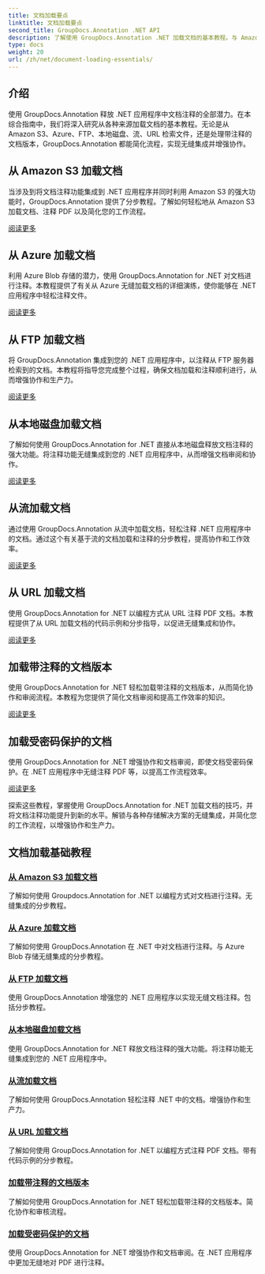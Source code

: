 ```yaml
---
title: 文档加载要点
linktitle: 文档加载要点
second_title: GroupDocs.Annotation .NET API
description: 了解使用 GroupDocs.Annotation .NET 加载文档的基本教程。与 Amazon S3、Azure、FTP、本地磁盘、流等无缝集成。
type: docs
weight: 20
url: /zh/net/document-loading-essentials/
---
```

## 介绍

使用 GroupDocs.Annotation 释放 .NET 应用程序中文档注释的全部潜力。在本综合指南中，我们将深入研究从各种来源加载文档的基本教程。无论是从 Amazon S3、Azure、FTP、本地磁盘、流、URL 检索文件，还是处理带注释的文档版本，GroupDocs.Annotation 都能简化流程，实现无缝集成并增强协作。

## 从 Amazon S3 加载文档
当涉及到将文档注释功能集成到 .NET 应用程序并同时利用 Amazon S3 的强大功能时，GroupDocs.Annotation 提供了分步教程。了解如何轻松地从 Amazon S3 加载文档、注释 PDF 以及简化您的工作流程。

[阅读更多](./load-document-from-amazon-s3/)

## 从 Azure 加载文档
利用 Azure Blob 存储的潜力，使用 GroupDocs.Annotation for .NET 对文档进行注释。本教程提供了有关从 Azure 无缝加载文档的详细演练，使你能够在 .NET 应用程序中轻松注释文件。

[阅读更多](./load-document-from-azure/)

## 从 FTP 加载文档
将 GroupDocs.Annotation 集成到您的 .NET 应用程序中，以注释从 FTP 服务器检索到的文档。本教程将指导您完成整个过程，确保文档加载和注释顺利进行，从而增强协作和生产力。

[阅读更多](./load-document-from-ftp/)

## 从本地磁盘加载文档
了解如何使用 GroupDocs.Annotation for .NET 直接从本地磁盘释放文档注释的强大功能。将注释功能无缝集成到您的 .NET 应用程序中，从而增强文档审阅和协作。

[阅读更多](./load-document-from-local-disk/)

## 从流加载文档
通过使用 GroupDocs.Annotation 从流中加载文档，轻松注释 .NET 应用程序中的文档。通过这个有关基于流的文档加载和注释的分步教程，提高协作和工作效率。

[阅读更多](./load-document-from-stream/)

## 从 URL 加载文档
使用 GroupDocs.Annotation for .NET 以编程方式从 URL 注释 PDF 文档。本教程提供了从 URL 加载文档的代码示例和分步指导，以促进无缝集成和协作。

[阅读更多](./load-document-from-url/)

## 加载带注释的文档版本
使用 GroupDocs.Annotation for .NET 轻松加载带注释的文档版本，从而简化协作和审阅流程。本教程为您提供了简化文档审阅和提高工作效率的知识。

[阅读更多](./loading-annotated-document-version/)

## 加载受密码保护的文档
使用 GroupDocs.Annotation for .NET 增强协作和文档审阅，即使文档受密码保护。在 .NET 应用程序中无缝注释 PDF 等，以提高工作流程效率。

[阅读更多](./load-password-protected-documents/)

探索这些教程，掌握使用 GroupDocs.Annotation for .NET 加载文档的技巧，并将文档注释功能提升到新的水平。解锁与各种存储解决方案的无缝集成，并简化您的工作流程，以增强协作和生产力。
## 文档加载基础教程
### [从 Amazon S3 加载文档](./load-document-from-amazon-s3/)
了解如何使用 Groupdocs.Annotation for .NET 以编程方式对文档进行注释。无缝集成的分步教程。
### [从 Azure 加载文档](./load-document-from-azure/)
了解如何使用 GroupDocs.Annotation 在 .NET 中对文档进行注释。与 Azure Blob 存储无缝集成的分步教程。
### [从 FTP 加载文档](./load-document-from-ftp/)
使用 GroupDocs.Annotation 增强您的 .NET 应用程序以实现无缝文档注释。包括分步教程。
### [从本地磁盘加载文档](./load-document-from-local-disk/)
使用 GroupDocs.Annotation for .NET 释放文档注释的强大功能。将注释功能无缝集成到您的 .NET 应用程序中。
### [从流加载文档](./load-document-from-stream/)
了解如何使用 GroupDocs.Annotation 轻松注释 .NET 中的文档。增强协作和生产力。
### [从 URL 加载文档](./load-document-from-url/)
了解如何使用 GroupDocs.Annotation for .NET 以编程方式注释 PDF 文档。带有代码示例的分步教程。
### [加载带注释的文档版本](./loading-annotated-document-version/)
了解如何使用 GroupDocs.Annotation for .NET 轻松加载带注释的文档版本。简化协作和审核流程。
### [加载受密码保护的文档](./load-password-protected-documents/)
使用 GroupDocs.Annotation for .NET 增强协作和文档审阅。在 .NET 应用程序中更加无缝地对 PDF 进行注释。